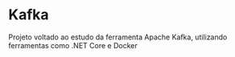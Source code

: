 # Kafka
Projeto voltado ao estudo da ferramenta Apache Kafka, utilizando ferramentas como .NET Core e Docker

